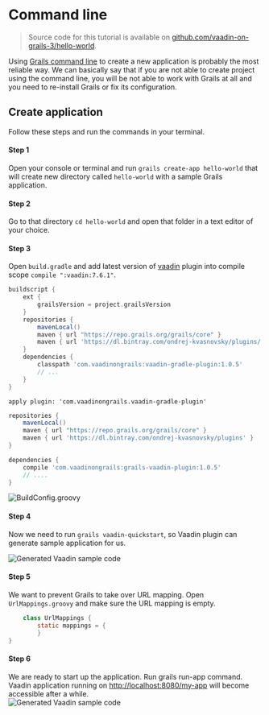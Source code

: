 # Command line

> Source code for this tutorial is available on [github.com/vaadin-on-grails-3/hello-world](https://github.com/vaadin-on-grails-3/hello-world).

Using [Grails command line](http://grails.org/doc/latest/guide/single.html#commandLine) to create a new application is probably the most reliable way. We can basically say that if you are not able to create project using the command line, you will be not able to work with Grails at all and you need to re-install Grails or fix its configuration.

## Create application

Follow these steps and run the commands in your terminal.

#### Step 1

Open your console or terminal and run `grails create-app hello-world` that will create new directory called `hello-world` with a sample Grails application.

#### Step 2

Go to that directory `cd hello-world` and open that folder in a text editor of your choice.

#### Step 3

Open `build.gradle` and add latest version of [vaadin](http://grails.org/plugin/vaadin) plugin into compile scope `compile ":vaadin:7.6.1"`.

```groovy
buildscript {
    ext {
        grailsVersion = project.grailsVersion
    }
    repositories {
        mavenLocal()
        maven { url "https://repo.grails.org/grails/core" }
        maven { url 'https://dl.bintray.com/ondrej-kvasnovsky/plugins/' }
    }
    dependencies {
        classpath 'com.vaadinongrails:vaadin-gradle-plugin:1.0.5'
        // ... 
    }
}
```

```
apply plugin: 'com.vaadinongrails.vaadin-gradle-plugin'
```

```groovy
repositories {
    mavenLocal()
    maven { url "https://repo.grails.org/grails/core" }
    maven { url 'https://dl.bintray.com/ondrej-kvasnovsky/plugins' }
}
```

```groovy
dependencies {
    compile 'com.vaadinongrails:grails-vaadin-plugin:1.0.5'
    // ....
}
```

![BuildConfig.groovy](http://vaadinongrails.com/book/1_1_build_config.png)

#### Step 4

Now we need to run `grails vaadin-quickstart`, so Vaadin plugin can generate sample application for us.

![Generated Vaadin sample code](http://vaadinongrails.com/book/1_1_vaadin_sample_app.png)

#### Step 5

We want to prevent Grails to take over URL mapping. Open `UrlMappings.groovy` and make sure the URL mapping is empty.

```java
    class UrlMappings {
        static mappings = {
        }
}
```

#### Step 6

We are ready to start up the application. Run grails run-app command. Vaadin application running on [http://localhost:8080/my-app](http://localhost:8080/my-app) will become accessible after a while.  
  ![Generated Vaadin sample code](http://vaadinongrails.com/book/1_1_run_app.png)

